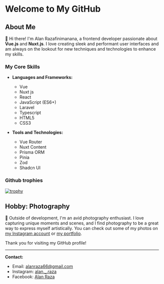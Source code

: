 # Welcome to My GitHub

## About Me

👋 Hi there! I'm Alan Razafinimanana, a frontend developer passionate about **Vue.js** and **Nuxt.js**. I love creating sleek and performant user interfaces and am always on the lookout for new techniques and technologies to enhance my skills.

### My Core Skills

- **Languages and Frameworks:**
  - Vue
  - Nuxt js
  - React
  - JavaScript (ES6+)
  - Laravel
  - Typescript
  - HTML5
  - CSS3

- **Tools and Technologies:**
  - Vue Router
  - Nuxt Content
  - Prisma ORM
  - Pinia
  - Zod
  - Shadcn UI
 
### Github trophies
[![trophy](https://github-profile-trophy.vercel.app/?username=AlanRaza66&theme=onedark)](https://github.com/ryo-ma/github-profile-trophy)

## Hobby: Photography

📸 Outside of development, I'm an avid photography enthusiast. I love capturing unique moments and scenes, and I find photography to be a great way to express myself artistically. You can check out some of my photos on [my Instagram account](https://www.instagram.com/alan._.raza/) or [my portfolio](https://alanraza66.onrender.com/).

Thank you for visiting my GitHub profile!

---

**Contact:**

- Email: [alanraza66@gmail.com](mailto:alanraza66@gmail.com)
- Instagram: [alan._.raza](https://www.instagram.com/alan._.raza/)
- Facebook: [Alan Raza](https://www.facebook.com/alan.raza.587)
